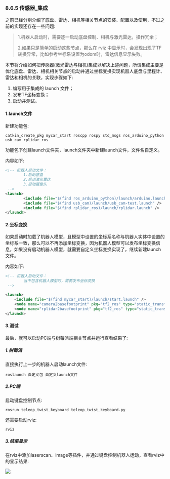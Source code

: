 ### 8.6.5 传感器\_集成

之前已经分别介绍了底盘、雷达、相机等相关节点的安装、配置以及使用，不过之前的实现还存在一些问题:

> 1.机器人启动时，需要逐一启动底盘控制、相机与激光雷达，操作冗余；
>
> 2.如果只是简单的启动这些节点，那么在 rviz 中显示时，会发现出现了TF转换异常，比如参考坐标系设置为odom时，雷达信息显示失败。

本节将介绍如何把传感器\(激光雷达与相机\)集成以解决上述问题，所谓集成主要是优化底盘、雷达、相机相关节点的启动并通过坐标变换实现机器人底盘与里程计、雷达和相机的关联，实现步骤如下:

1. 编写用于集成的 launch 文件；
2. 发布TF坐标变换；
3. 启动并测试。

#### 1.launch文件

新建功能包:

```
catkin_create_pkg mycar_start roscpp rospy std_msgs ros_arduino_python usb_cam rplidar_ros
```

功能包下创建launch文件夹，launch文件夹中新建launch文件，文件名自定义。

内容如下:

```xml
<!-- 机器人启动文件：
        1.启动底盘
        2.启动激光雷达
        3.启动摄像头
 -->
<launch>
        <include file="$(find ros_arduino_python)/launch/arduino.launch" />
        <include file="$(find usb_cam)/launch/usb_cam-test.launch" />
        <include file="$(find rplidar_ros)/launch/rplidar.launch" />
</launch>
```

#### 2.坐标变换

如果启动时加载了机器人模型，且模型中设置的坐标系名称与机器人实体中设置的坐标系一致，那么可以不再添加坐标变换，因为机器人模型可以发布坐标变换信息，如果没有启动机器人模型，就需要自定义坐标变换实现了，继续新建launch文件。

内容如下:

```xml
<!-- 机器人启动文件：
        当不包含机器人模型时，需要发布坐标变换
 -->

<launch>
    <include file="$(find mycar_start)/launch/start.launch" />    
    <node name="camera2basefootprint" pkg="tf2_ros" type="static_transform_publisher" args="0.08 0 0.1 0 0 0 /base_footprint /camera_link"/>
    <node name="rplidar2basefootprint" pkg="tf2_ros" type="static_transform_publisher" args="0 0 0.1 0 0 0 /base_footprint /laser"/>
</launch>
```

#### 3.测试

最后，就可以启动PC端与树莓派端相关节点并运行查看结果了:

##### 1.树莓派

直接执行上一步的机器人启动launch文件:

```
roslaunch 自定义包 自定义launch文件
```

##### 2.PC端

启动键盘控制节点:

```
rosrun teleop_twist_keyboard teleop_twist_keyboard.py
```

还需要启动rviz:

```
rviz
```

##### 3.结果显示

在rviz中添加laserscan、image等插件，并通过键盘控制机器人运动，查看rviz中的显示结果:

![](/assets/机器人硬件集成测试.PNG)

